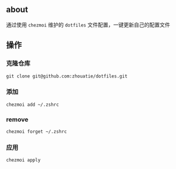 ## about

通过使用 `chezmoi` 维护的 `dotfiles` 文件配置，一键更新自己的配置文件

## 操作

### 克隆仓库

`git clone git@github.com:zhouatie/dotfiles.git`

### 添加

`chezmoi add ~/.zshrc`

### remove

`chezmoi forget ~/.zshrc`

### 应用

`chezmoi apply`
